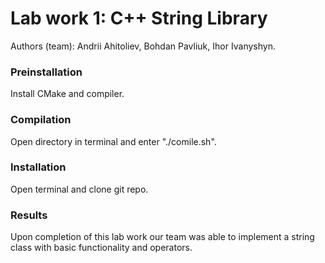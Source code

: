 # Lab work 1: C++ String Library
Authors (team): Andrii Ahitoliev, Bohdan Pavliuk, Ihor Ivanyshyn.

### Preinstallation

Install CMake and compiler.

### Compilation

Open directory in terminal and enter "./comile.sh".

### Installation

Open terminal and clone git repo.

### Results

Upon completion of this lab work our team was able to implement a string class with basic functionality and operators.
